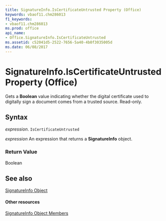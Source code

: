 ```yaml
---
title: SignatureInfo.IsCertificateUntrusted Property (Office)
keywords: vbaof11.chm286013
f1_keywords:
- vbaof11.chm286013
ms.prod: office
api_name:
- Office.SignatureInfo.IsCertificateUntrusted
ms.assetid: c52041d5-2522-7656-5a40-4b0f3035005d
ms.date: 06/08/2017
---
```



# SignatureInfo.IsCertificateUntrusted Property (Office)

Gets a  **Boolean** value indicating whether the digital certificate used to digitally sign a document comes from a trusted source. Read-only.


## Syntax

 _expression_. `IsCertificateUntrusted`

 _expression_ An expression that returns a **SignatureInfo** object.


### Return Value

Boolean


## See also


[SignatureInfo Object](signatureinfo-object-office.md)
#### Other resources


[SignatureInfo Object Members](signatureinfo-members-office.md)

